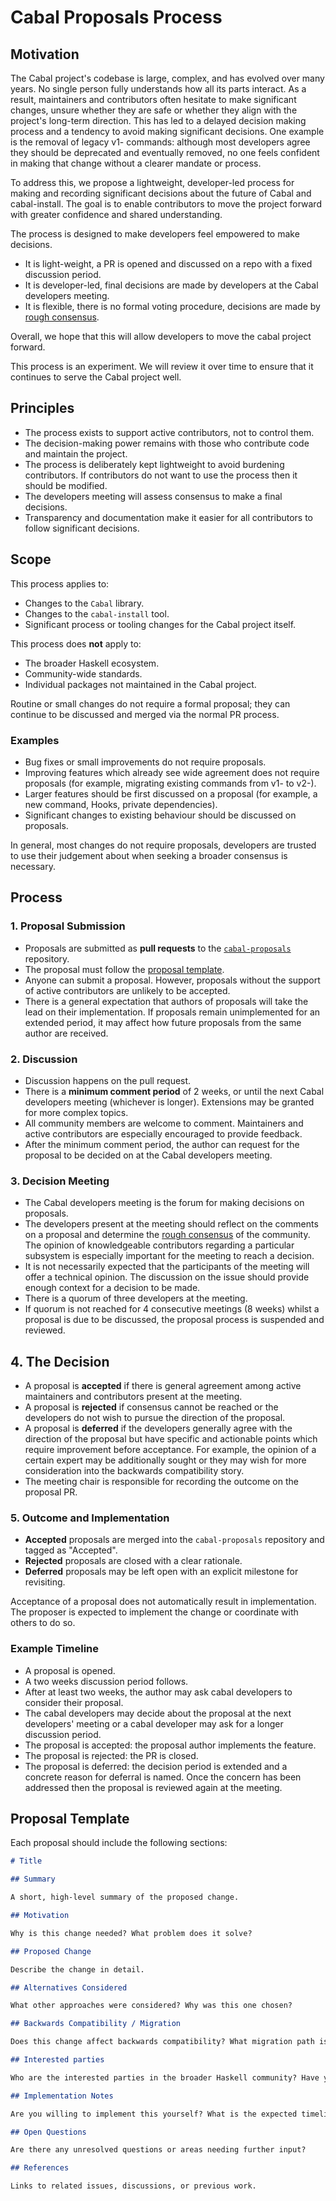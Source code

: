 # Cabal Proposals Process

## Motivation

The Cabal project's codebase is large, complex, and has evolved over many years. No single
person fully understands how all its parts interact. As a result, maintainers
and contributors often hesitate to make significant changes, unsure whether they
are safe or whether they align with the project's long-term direction. This
has led to a delayed decision making process and a tendency to avoid
making significant decisions. One example is the removal of legacy v1- commands: although most developers agree they should be deprecated and eventually removed, no one feels confident in making that change without a clearer mandate or process.

To address this, we propose a
lightweight, developer-led process for making and recording significant
decisions about the future of Cabal and cabal-install. The goal is to enable
contributors to move the project forward with greater confidence and
shared understanding.

The process is designed to make developers feel empowered to make decisions.

* It is light-weight, a PR is opened and discussed on a repo with a fixed discussion period.
* It is developer-led, final decisions are made by developers at the Cabal developers meeting.
* It is flexible, there is no formal voting procedure, decisions are made by [rough consensus](https://datatracker.ietf.org/doc/html/rfc7282).

Overall, we hope that this will allow developers to move the cabal project forward.

This process is an experiment. We will review it over time to ensure that it continues to serve the Cabal project well.

## Principles

- The process exists to support active contributors, not to control them.
- The decision-making power remains with those who contribute code and maintain the project.
- The process is deliberately kept lightweight to avoid burdening contributors.
  If contributors do not want to use the process then it should be modified.
- The developers meeting will assess consensus to make a final decisions.
- Transparency and documentation make it easier for all contributors to follow significant decisions.


## Scope

This process applies to:

- Changes to the `Cabal` library.
- Changes to the `cabal-install` tool.
- Significant process or tooling changes for the Cabal project itself.

This process does **not** apply to:

- The broader Haskell ecosystem.
- Community-wide standards.
- Individual packages not maintained in the Cabal project.

Routine or small changes do not require a formal proposal; they can continue to be discussed and merged via the normal PR process.

### Examples

* Bug fixes or small improvements do not require proposals.
* Improving features which already see wide agreement does not require proposals (for example, migrating existing commands from v1- to v2-).
* Larger features should be first discussed on a proposal (for example, a new command, Hooks, private dependencies).
* Significant changes to existing behaviour should be discussed on proposals.

In general, most changes do not require proposals, developers are trusted to use their judgement about when seeking a broader consensus is necessary.

## Process

### 1. Proposal Submission

- Proposals are submitted as **pull requests** to the [`cabal-proposals`](https://github.com/haskell/cabal-proposals) repository.
- The proposal must follow the [proposal template](#proposal-template).
- Anyone can submit a proposal. However, proposals without the support of active contributors are unlikely to be accepted.
- There is a general expectation that authors of proposals will take the lead on their implementation. If proposals remain unimplemented for an extended period, it may affect how future proposals from the same author are received.

### 2. Discussion

- Discussion happens on the pull request.
- There is a **minimum comment period** of 2 weeks, or until the next Cabal developers meeting (whichever is longer). Extensions may be granted for more complex topics.
- All community members are welcome to comment. Maintainers and active contributors are especially encouraged to provide feedback.
- After the minimum comment period, the author can request for the proposal to be decided on at
  the Cabal developers meeting.

### 3. Decision Meeting

- The Cabal developers meeting is the forum for making decisions on proposals.
- The developers present at the meeting should reflect on the comments on a proposal and determine the [rough consensus](https://datatracker.ietf.org/doc/html/rfc7282) of the community.
  The opinion of knowledgeable contributors regarding a particular subsystem is especially
  important for the meeting to reach a decision.
- It is not necessarily expected that the participants of the meeting will offer a technical opinion. The discussion on the issue should provide enough context for a decision to be made.
- There is a quorum of three developers at the meeting.
- If quorum is not reached for 4 consecutive meetings (8 weeks) whilst a proposal is due to be discussed, the proposal process is suspended and reviewed.

## 4. The Decision

- A proposal is **accepted** if there is general agreement among active maintainers and contributors present at the meeting.
- A proposal is **rejected** if consensus cannot be reached or the developers do not wish to
  pursue the direction of the proposal.
- A proposal is **deferred** if the developers generally agree with the direction of the proposal
  but have specific and actionable points which require improvement before acceptance.
  For example, the opinion of a certain expert may be additionally sought or they may wish for more consideration into the backwards compatibility story.
- The meeting chair is responsible for recording the outcome on the proposal PR.


### 5. Outcome and Implementation

- **Accepted** proposals are merged into the `cabal-proposals` repository and tagged as "Accepted".
- **Rejected** proposals are closed with a clear rationale.
- **Deferred** proposals may be left open with an explicit milestone for revisiting.

Acceptance of a proposal does not automatically result in implementation. The proposer is expected to implement the change or coordinate with others to do so.

### Example Timeline

* A proposal is opened.
* A two weeks discussion period follows.
* After at least two weeks, the author may ask cabal developers to consider their proposal.
* The cabal developers may decide about the proposal at the next developers' meeting or a cabal developer may ask for a longer discussion period.
* The proposal is accepted: the proposal author implements the feature.
* The proposal is rejected: the PR is closed.
* The proposal is deferred: the decision period is extended and a concrete
  reason for deferral is named. Once the concern has been addressed then the
  proposal is reviewed again at the meeting.


## Proposal Template

Each proposal should include the following sections:

```markdown
# Title

## Summary

A short, high-level summary of the proposed change.

## Motivation

Why is this change needed? What problem does it solve?

## Proposed Change

Describe the change in detail.

## Alternatives Considered

What other approaches were considered? Why was this one chosen?

## Backwards Compatibility / Migration

Does this change affect backwards compatibility? What migration path is needed?

## Interested parties

Who are the interested parties in the broader Haskell community? Have you contacted them?

## Implementation Notes

Are you willing to implement this yourself? What is the expected timeline?

## Open Questions

Are there any unresolved questions or areas needing further input?

## References

Links to related issues, discussions, or previous work.
```
